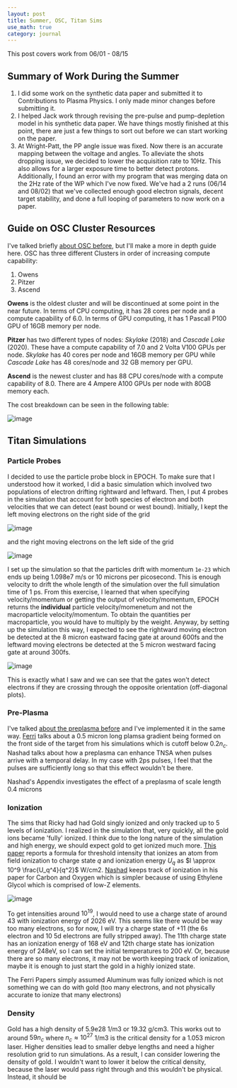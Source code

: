 ```yaml
---
layout: post
title: Summer, OSC, Titan Sims
use_math: true
category: journal
---
```


This post covers work from 06/01 - 08/15

## Summary of Work During the Summer

1. I did some work on the synthetic data paper and submitted it to Contributions to Plasma Physics. I only made minor changes before submitting it.
2. I helped Jack work through revising the pre-pulse and pump-depletion model in his synthetic data paper. We have things mostly finished at this point, there are just a few things to sort out before we can start working on the paper.
3. At Wright-Patt, the PP angle issue was fixed. Now there is an accurate mapping between the voltage and angles. To alleviate the shots dropping issue, we decided to lower the acquisition rate to 10Hz. This also allows for a larger exposure time to better detect protons. Additionally, I found an error with my program that was merging data on the 2Hz rate of the WP which I've now fixed. We've had a 2 runs (06/14 and 08/02) that we've collected enough good electron signals, decent target stability, and done a full looping of parameters to now work on a paper.

## Guide on OSC Cluster Resources

I've talked briefly [about OSC before](https://ronak-n-desai.github.io/23spr3/), but I'll make a more in depth guide here. OSC has three different Clusters in order of increasing compute capability:  

1. Owens
2. Pitzer
3. Ascend 

**Owens** is the oldest cluster and will be discontinued at some point in the near future. In terms of CPU computing, it has 28 cores per node and a compute capability of 6.0. In terms of GPU computing, it has 1 Pascall P100 GPU of 16GB memory per node. 

**Pitzer** has two different types of nodes: *Skylake* (2018) and *Cascade Lake* (2020). These have a compute capability of 7.0 and 2 Volta V100 GPUs per node. *Skylake* has 40 cores per node and 16GB memory per GPU while *Cascade Lake* has 48 cores/node and 32 GB memory per GPU.

**Ascend** is the newest cluster and has 88 CPU cores/node with a compute capability of 8.0. There are 4 Ampere A100 GPUs per node with 80GB memory each.

The cost breakdown can be seen in the following table: 

![image](https://github.com/user-attachments/assets/02ee775b-8db0-441a-a418-c6fb0ed9a1c0)

## Titan Simulations

### Particle Probes

I decided to use the particle probe block in EPOCH. To make sure that I understood how it worked, I did a basic simulation which involved two populations of electron drifting rightward and leftward. Then, I put 4 probes in the simulation that account for both species of electron and both velocities that we can detect (east bound or west bound). Initially, I kept the left moving electrons on the right side of the grid

![image](https://github.com/user-attachments/assets/df41ae19-1c17-4dc6-857c-3c65020e7c3f)

and the right moving electrons on the left side of the grid

![image](https://github.com/user-attachments/assets/7fa6c84b-bab0-4a70-a2a5-72dbddac8504)

I set up the simulation so that the particles drift with momentum `1e-23` which ends up being 1.098e7 m/s or 10 microns per picosecond. This is enough velocity to drift the whole length of the simulation over the full simulation time of 1 ps. From this exercise, I learned that when specifying velocity/momentum or getting the output of velocity/momentum, EPOCH returns the **individual** particle velocity/momenetum and not the macroparticle velocity/momentum. To obtain the quantities per macroparticle, you would have to multiply by the weight. Anyway, by setting up the simulation this way, I expected to see the rightward moving electron be detected at the 8 micron eastward facing gate at around 600fs and the leftward moving electrons be detected at the 5 micron westward facing gate at around 300fs. 

![image](https://github.com/user-attachments/assets/15215e40-5a75-436d-bb1b-a89ad262208f)

This is exactly what I saw and we can see that the gates won't detect electrons if they are crossing through the opposite orientation (off-diagonal plots).

### Pre-Plasma

I've talked [about the preplasma before](https://ronak-n-desai.github.io/23aut6/) and I've implemented it in the same way. [Ferri](https://www.semanticscholar.org/paper/Proton-acceleration-by-a-pair-of-successive-laser-Ferri-Senje/5bf28b37ce02bdcc739795376db939c9b87c3aca) talks about a 0.5 micron long plamsa gradient being formed on the front side of the target from his simulations which is cutoff below $0.2 n_c$. Nashad talks about how a preplasma can enhance TNSA when pulses arrive with a temporal delay. In my case with 2ps pulses, I feel that the pulses are sufficiently long so that this effect wouldn't be there.

Nashad's Appendix investigates the effect of a preplasma of scale length 0.4 microns

### Ionization 

The sims that Ricky had had Gold singly ionized and only tracked up to 5 levels of ionization. I realized in the simulation that, very quickly, all the gold ions became 'fully' ionized. I think due to the long nature of the simulation and high energy, we should expect gold to get ionized much more. [This paper](https://pubs.aip.org/aip/pop/article/27/3/033108/1063071/Ionization-and-acceleration-of-multiply-charged) reports a formula for threshold intensity that ionizes an atom from field ionization to charge state $q$ and ionization energy $U_q$ as $I \approx 10^9 \frac{U_q^4}{q^2}$ W/cm2. [Nashad](https://pubs.aip.org/aip/pop/article/28/7/073103/594504/Particle-in-cell-modeling-of-a-potential) keeps track of ionization in his paper for Carbon and Oxygen which is simpler because of using Ethylene Glycol which is comprised of low-Z elements.

![image](https://github.com/user-attachments/assets/cf9de206-555a-489f-ae8a-7f43d5e81109)

To get intensities around $10^{19}$, I would need to use a charge state of around 43 with ionization energy of 2026 eV. This seems like there would be way too many electrons, so for now, I will try a charge state of +11 (the 6s electron and 10 5d electrons are fully stripped away). The 11th charge state has an ionization energy of 168 eV and 12th charge state has ionization energy of 248eV, so I can set the initial temperatures to 200 eV. Or, because there are so many electrons, it may not be worth keeping track of ionization, maybe it is enough to just start the gold in a highly ionized state. 

The Ferri Papers simply assumed Aluminum was fully ionized which is not something we can do with gold (too many electrons, and not physically accurate to ionize that many electrons)

### Density 

Gold has a high density of 5.9e28 1/m3 or 19.32 g/cm3. This works out to around $59 n_c$ where $n_c \approx 10^{27}$ 1/m3 is the critical density for a 1.053 micron laser. Higher densities lead to smaller debye lengths and need a higher resolution grid to run simulations. As a result, I can consider lowering the density of gold. I wouldn't want to lower it below the critical density, because the laser would pass right through and this wouldn't be physical. Instead, it should be 





